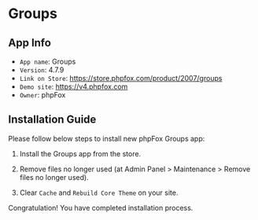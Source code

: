 # Groups

## App Info

- `App name`: Groups
- `Version`: 4.7.9
- `Link on Store`: https://store.phpfox.com/product/2007/groups
- `Demo site`: https://v4.phpfox.com
- `Owner`: phpFox

## Installation Guide

Please follow below steps to install new phpFox Groups app:

1. Install the Groups app from the store.

2. Remove files no longer used (at Admin Panel > Maintenance > Remove files no longer used).

3. Clear `Cache` and `Rebuild Core Theme` on your site.

Congratulation! You have completed installation process.
